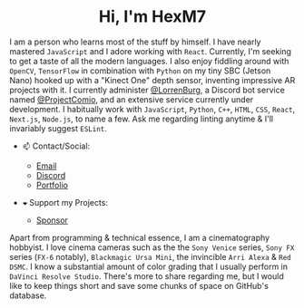<h1 align="center">Hi, I'm HexM7</h1>

I am a person who learns most of the stuff by himself. I have nearly mastered `JavaScript` and I adore working with `React`. Currently, I'm seeking to get a taste of all the modern languages. I also enjoy fiddling around with `OpenCV`, `TensorFlow` in combination with `Python` on my tiny SBC (Jetson Nano) hooked up with a "Kinect One" depth sensor, inventing impressive AR projects with it. I currently administer [@LorrenBurg](https://github.com/LorrenBurg), a Discord bot service named [@ProjectComio](https://github.com/ProjectComio), and an extensive service currently under development. I habitually work with `JavaScript`, `Python`, `C++`, `HTML`, `CSS`, `React`, `Next.js`, `Node.js`, to name a few. Ask me regarding linting anytime & I'll invariably suggest `ESLint`.

- `📫` Contact/Social:
  - [Email](mailto:velociraptorm77@gmail.com)
  - [Discord](https://discord.com/users/736304634603503626/)
  - [Portfolio](https://hexm7.pages.dev)

- `❤️` Support my Projects:
  - [Sponsor](https://lorrenburg.xyz/donate)

Apart from programming & technical essence, I am a cinematography hobbyist. I love cinema cameras such as the the `Sony Venice` series, `Sony FX` series (`FX-6` notably), `Blackmagic Ursa Mini`, the invincible `Arri Alexa` & `Red DSMC`. I know a substantial amount of color grading that I usually perform in `DaVinci Resolve Studio`. There's more to share regarding me, but I would like to keep things short and save some chunks of space on GitHub's database.
